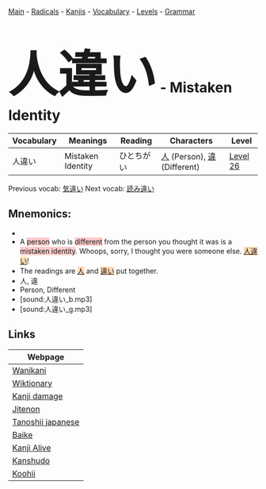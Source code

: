 <style> bigfont {font-size: 100px}</style>
[Main](../README.md) -
[Radicals](../radicals.md) -
[Kanjis](../kanjis.md) -
[Vocabulary](../vocabulary.md) -
[Levels](../levels.md) -
[Grammar](../grammar.md)
# <bigfont> 人違い</bigfont> - Mistaken Identity 

| Vocabulary | Meanings | Reading | Characters | Level |
| --- | --- | --- | --- | --- |
| 人違い | Mistaken Identity | ひとちがい |  [人](../kanjis/人.md) (Person), [違](../kanjis/違.md) (Different) | [Level 26](../levels/wk_level26.md) |

Previous vocab: [気違い](気違い.md) Next vocab: [読み違い](読み違い.md) 

## Mnemonics:

* 
* A <span style="background-color:#ffcccb"> person</span> who is <span style="background-color:#ffcccb"> different</span> from the person you thought it was is a <span style="background-color:#ffcccb"> mistaken identity</span>. Whoops, sorry, I thought you were someone else. <span style="background-color:#fed8b1"> [人違い]([人](https://jisho.org/search/人)違い)</span>!
* The readings are <span style="background-color:#fed8b1"> [人](https://jisho.org/search/人)</span> and <span style="background-color:#fed8b1"> [違い](https://jisho.org/search/違い)</span> put together.
* 人, 違
* Person, Different
* [sound:人違い_b.mp3]
* [sound:人違い_g.mp3]


## Links 

| Webpage |
| --- |
| [Wanikani          ](https://www.wanikani.com/kanji/人違い) |
| [Wiktionary        ](https://en.wiktionary.org/wiki/人違い) |
| [Kanji damage      ](http://www.kanjidamage.com/kanji/search?utf8=✓&q=人違い) |
| [Jitenon           ](https://jitenon.com/kanji/人違い) |
| [Tanoshii japanese ](https://www.tanoshiijapanese.com/dictionary/kanji.cfm?k=人違い) |
| [Baike             ](https://baike.baidu.com/item/人違い) |
| [Kanji Alive       ](https://app.kanjialive.com/人違い) |
| [Kanshudo          ](https://www.kanshudo.com/searchmn?q=人違い) |
| [Koohii            ](https://kanji.koohii.com/study/kanji/人違い) |
